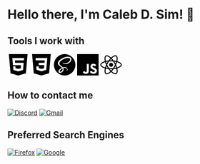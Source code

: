 
# Hello there, I'm Caleb D. Sim! :wave:


## Tools I work with
<img src="./svgs/html5.svg">
<img src="./svgs/css3.svg">
<img src="./svgs/sass.svg">
<img src="./svgs/javascript.svg">
<img src="./svgs/react.svg">




## How to contact me


[![Discord](https://img.shields.io/badge/Discord-%235865F2.svg?style=for-the-badge&logo=discord&logoColor=white)](link-to-your-discord)
[![Gmail](https://img.shields.io/badge/Gmail-D14836?style=for-the-badge&logo=gmail&logoColor=white)](mailto:your-email@gmail.com)

## Preferred Search Engines

[![Firefox](https://img.shields.io/badge/Firefox-FF7139?style=for-the-badge&logo=Firefox-Browser&logoColor=white)](https://www.mozilla.org/en-US/firefox/new/)
[![Google](https://img.shields.io/badge/Google-4285F4?style=for-the-badge&logo=google&logoColor=white)](https://www.google.com/)

